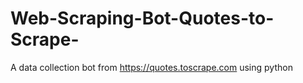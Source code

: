 # Web-Scraping-Bot-Quotes-to-Scrape-
A data collection bot from https://quotes.toscrape.com using python
